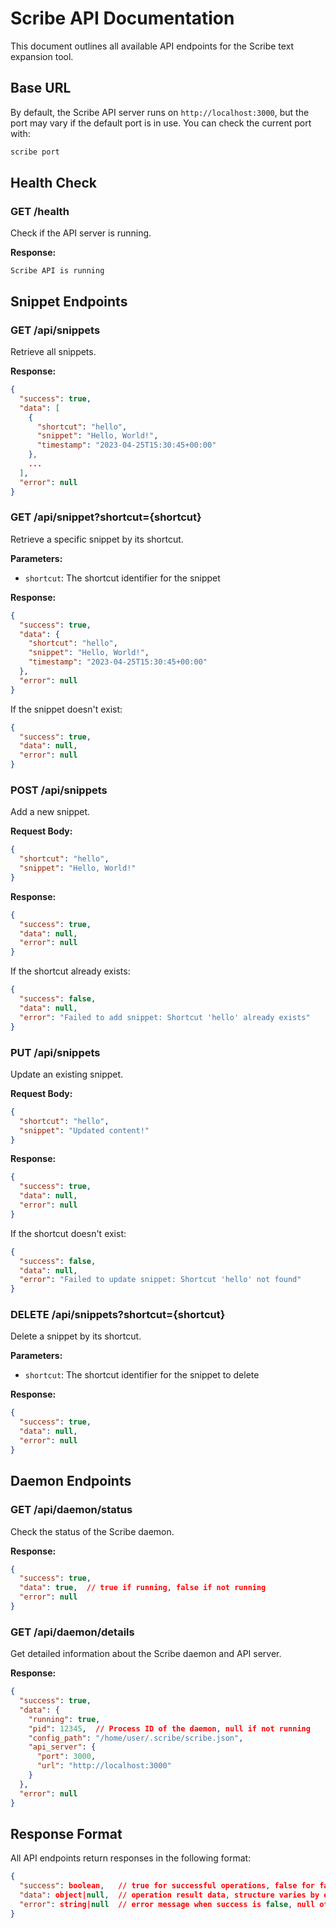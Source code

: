 # Scribe API Documentation

This document outlines all available API endpoints for the Scribe text expansion tool.

## Base URL

By default, the Scribe API server runs on `http://localhost:3000`, but the port may vary if the default port is in use. You can check the current port with:

```bash
scribe port
```

## Health Check

### GET /health

Check if the API server is running.

**Response:**
```
Scribe API is running
```

## Snippet Endpoints

### GET /api/snippets

Retrieve all snippets.

**Response:**
```json
{
  "success": true,
  "data": [
    {
      "shortcut": "hello",
      "snippet": "Hello, World!",
      "timestamp": "2023-04-25T15:30:45+00:00"
    },
    ...
  ],
  "error": null
}
```

### GET /api/snippet?shortcut={shortcut}

Retrieve a specific snippet by its shortcut.

**Parameters:**
- `shortcut`: The shortcut identifier for the snippet

**Response:**
```json
{
  "success": true,
  "data": {
    "shortcut": "hello",
    "snippet": "Hello, World!",
    "timestamp": "2023-04-25T15:30:45+00:00"
  },
  "error": null
}
```

If the snippet doesn't exist:
```json
{
  "success": true,
  "data": null,
  "error": null
}
```

### POST /api/snippets

Add a new snippet.

**Request Body:**
```json
{
  "shortcut": "hello",
  "snippet": "Hello, World!"
}
```

**Response:**
```json
{
  "success": true,
  "data": null,
  "error": null
}
```

If the shortcut already exists:
```json
{
  "success": false,
  "data": null,
  "error": "Failed to add snippet: Shortcut 'hello' already exists"
}
```

### PUT /api/snippets

Update an existing snippet.

**Request Body:**
```json
{
  "shortcut": "hello",
  "snippet": "Updated content!"
}
```

**Response:**
```json
{
  "success": true,
  "data": null,
  "error": null
}
```

If the shortcut doesn't exist:
```json
{
  "success": false,
  "data": null,
  "error": "Failed to update snippet: Shortcut 'hello' not found"
}
```

### DELETE /api/snippets?shortcut={shortcut}

Delete a snippet by its shortcut.

**Parameters:**
- `shortcut`: The shortcut identifier for the snippet to delete

**Response:**
```json
{
  "success": true,
  "data": null,
  "error": null
}
```

## Daemon Endpoints

### GET /api/daemon/status

Check the status of the Scribe daemon.

**Response:**
```json
{
  "success": true,
  "data": true,  // true if running, false if not running
  "error": null
}
```

### GET /api/daemon/details

Get detailed information about the Scribe daemon and API server.

**Response:**
```json
{
  "success": true,
  "data": {
    "running": true,
    "pid": 12345,  // Process ID of the daemon, null if not running
    "config_path": "/home/user/.scribe/scribe.json",
    "api_server": {
      "port": 3000,
      "url": "http://localhost:3000"
    }
  },
  "error": null
}
```

## Response Format

All API endpoints return responses in the following format:

```json
{
  "success": boolean,   // true for successful operations, false for failures
  "data": object|null,  // operation result data, structure varies by endpoint
  "error": string|null  // error message when success is false, null otherwise
}
```
